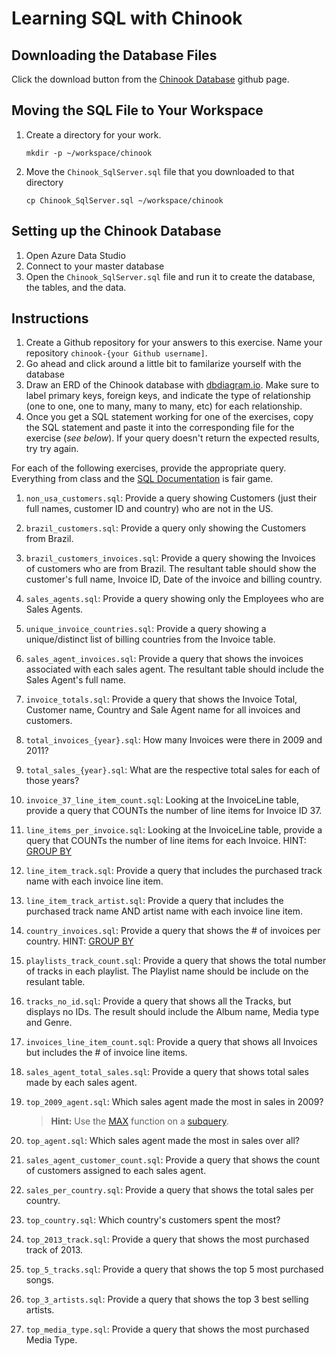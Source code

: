 # Learning SQL with Chinook

## Downloading the Database Files

Click the download button from the [Chinook Database](https://github.com/lerocha/chinook-database/blob/master/ChinookDatabase/DataSources/Chinook_SqlServer.sql) github page.

## Moving the SQL File to Your Workspace

1. Create a directory for your work.
   ```
   mkdir -p ~/workspace/chinook
   ```
2. Move the `Chinook_SqlServer.sql` file that you downloaded to that directory
   ```
   cp Chinook_SqlServer.sql ~/workspace/chinook
   ```

## Setting up the Chinook Database

1. Open Azure Data Studio
1. Connect to your master database
1. Open the `Chinook_SqlServer.sql` file and run it to create the database, the tables, and the data.

## Instructions

1. Create a Github repository for your answers to this exercise. Name your repository `chinook-{your Github username]`.
1. Go ahead and click around a little bit to familarize yourself with the database
1. Draw an ERD of the Chinook database with [dbdiagram.io](http://www.dbdiagram.io). Make sure to label primary keys, foreign keys, and indicate the type of relationship (one to one, one to many, many to many, etc) for each relationship.
1. Once you get a SQL statement working for one of the exercises, copy the SQL statement and paste it into the corresponding file for the exercise (_see below_). If your query doesn't return the expected results, try try again.

For each of the following exercises, provide the appropriate query. Everything from class and the [SQL Documentation](https://www.w3schools.com/sql/sql_intro.asp) is fair game.

1. `non_usa_customers.sql`: Provide a query showing Customers (just their full names, customer ID and country) who are not in the US.
1. `brazil_customers.sql`: Provide a query only showing the Customers from Brazil.
1. `brazil_customers_invoices.sql`: Provide a query showing the Invoices of customers who are from Brazil. The resultant table should show the customer's full name, Invoice ID, Date of the invoice and billing country.
1. `sales_agents.sql`: Provide a query showing only the Employees who are Sales Agents.
1. `unique_invoice_countries.sql`: Provide a query showing a unique/distinct list of billing countries from the Invoice table.
1. `sales_agent_invoices.sql`: Provide a query that shows the invoices associated with each sales agent. The resultant table should include the Sales Agent's full name.
1. `invoice_totals.sql`: Provide a query that shows the Invoice Total, Customer name, Country and Sale Agent name for all invoices and customers.
1. `total_invoices_{year}.sql`: How many Invoices were there in 2009 and 2011?
1. `total_sales_{year}.sql`: What are the respective total sales for each of those years?
1. `invoice_37_line_item_count.sql`: Looking at the InvoiceLine table, provide a query that COUNTs the number of line items for Invoice ID 37.
1. `line_items_per_invoice.sql`: Looking at the InvoiceLine table, provide a query that COUNTs the number of line items for each Invoice. HINT: [GROUP BY](https://docs.microsoft.com/en-us/sql/t-sql/queries/select-group-by-transact-sql?view=sql-server-2017)
1. `line_item_track.sql`: Provide a query that includes the purchased track name with each invoice line item.
1. `line_item_track_artist.sql`: Provide a query that includes the purchased track name AND artist name with each invoice line item.
1. `country_invoices.sql`: Provide a query that shows the # of invoices per country. HINT: [GROUP BY](https://docs.microsoft.com/en-us/sql/t-sql/queries/select-group-by-transact-sql?view=sql-server-2017)
1. `playlists_track_count.sql`: Provide a query that shows the total number of tracks in each playlist. The Playlist name should be include on the resulant table.
1. `tracks_no_id.sql`: Provide a query that shows all the Tracks, but displays no IDs. The result should include the Album name, Media type and Genre.
1. `invoices_line_item_count.sql`: Provide a query that shows all Invoices but includes the # of invoice line items.
1. `sales_agent_total_sales.sql`: Provide a query that shows total sales made by each sales agent.
1. `top_2009_agent.sql`: Which sales agent made the most in sales in 2009?

   > **Hint:** Use the [MAX](https://docs.microsoft.com/en-us/sql/t-sql/functions/max-transact-sql?view=sql-server-2017) function on a [subquery](http://beginner-sql-tutorial.com/sql-subquery.htm).

1. `top_agent.sql`: Which sales agent made the most in sales over all?
1. `sales_agent_customer_count.sql`: Provide a query that shows the count of customers assigned to each sales agent.
1. `sales_per_country.sql`: Provide a query that shows the total sales per country.
1. `top_country.sql`: Which country's customers spent the most?
1. `top_2013_track.sql`: Provide a query that shows the most purchased track of 2013.
1. `top_5_tracks.sql`: Provide a query that shows the top 5 most purchased songs.
1. `top_3_artists.sql`: Provide a query that shows the top 3 best selling artists.
1. `top_media_type.sql`: Provide a query that shows the most purchased Media Type.
